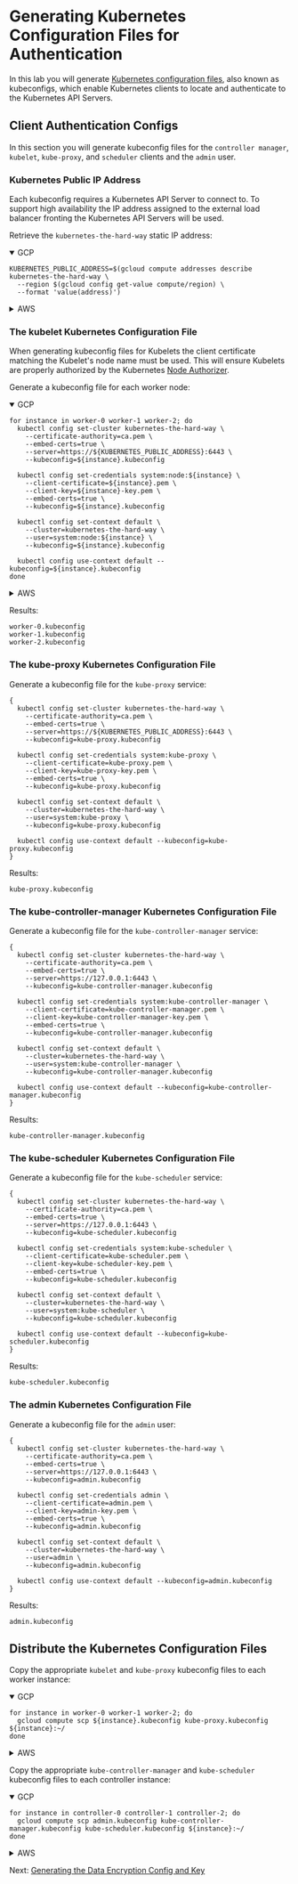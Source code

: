 # Generating Kubernetes Configuration Files for Authentication

In this lab you will generate [Kubernetes configuration files](https://kubernetes.io/docs/concepts/configuration/organize-cluster-access-kubeconfig/), also known as kubeconfigs, which enable Kubernetes clients to locate and authenticate to the Kubernetes API Servers.

## Client Authentication Configs

In this section you will generate kubeconfig files for the `controller manager`, `kubelet`, `kube-proxy`, and `scheduler` clients and the `admin` user.

### Kubernetes Public IP Address

Each kubeconfig requires a Kubernetes API Server to connect to. To support high availability the IP address assigned to the external load balancer fronting the Kubernetes API Servers will be used.

Retrieve the `kubernetes-the-hard-way` static IP address:

<details open>
<summary>GCP</summary>

```
KUBERNETES_PUBLIC_ADDRESS=$(gcloud compute addresses describe kubernetes-the-hard-way \
  --region $(gcloud config get-value compute/region) \
  --format 'value(address)')
```

</details>

<details>
<summary>AWS</summary>

```
KUBERNETES_PUBLIC_ADDRESS="$(aws elb describe-load-balancers \
  --load-balancer-name kubernetes-the-hard-way \
  --profile kubernetes-the-hard-way \
  --query 'LoadBalancerDescriptions[0].DNSName' \
  --output text)"
```

</details>

### The kubelet Kubernetes Configuration File

When generating kubeconfig files for Kubelets the client certificate matching the Kubelet's node name must be used. This will ensure Kubelets are properly authorized by the Kubernetes [Node Authorizer](https://kubernetes.io/docs/admin/authorization/node/).

Generate a kubeconfig file for each worker node:

<details open>
<summary>GCP</summary>

```
for instance in worker-0 worker-1 worker-2; do
  kubectl config set-cluster kubernetes-the-hard-way \
    --certificate-authority=ca.pem \
    --embed-certs=true \
    --server=https://${KUBERNETES_PUBLIC_ADDRESS}:6443 \
    --kubeconfig=${instance}.kubeconfig

  kubectl config set-credentials system:node:${instance} \
    --client-certificate=${instance}.pem \
    --client-key=${instance}-key.pem \
    --embed-certs=true \
    --kubeconfig=${instance}.kubeconfig

  kubectl config set-context default \
    --cluster=kubernetes-the-hard-way \
    --user=system:node:${instance} \
    --kubeconfig=${instance}.kubeconfig

  kubectl config use-context default --kubeconfig=${instance}.kubeconfig
done
```

</details>

<details>
<summary>AWS</summary>

```
for i in 0 1 2; do
  instance="worker-$i"
  hostname="ip-10-240-0-2$i"

  kubectl config set-cluster kubernetes-the-hard-way \
    --certificate-authority=ca.pem \
    --embed-certs=true \
    --server="https://$KUBERNETES_PUBLIC_ADDRESS:6443" \
    --kubeconfig="$instance.kubeconfig"

  kubectl config set-credentials "system:node:$hostname" \
    --client-certificate="$instance.pem" \
    --client-key="$instance-key.pem" \
    --embed-certs=true \
    --kubeconfig="$instance.kubeconfig"

  kubectl config set-context default \
    --cluster=kubernetes-the-hard-way \
    --user="system:node:$hostname" \
    --kubeconfig="$instance.kubeconfig"

  kubectl config use-context default \
    --kubeconfig="$instance.kubeconfig"
done
```

</details>
<p></p>

Results:

```
worker-0.kubeconfig
worker-1.kubeconfig
worker-2.kubeconfig
```

### The kube-proxy Kubernetes Configuration File

Generate a kubeconfig file for the `kube-proxy` service:

```
{
  kubectl config set-cluster kubernetes-the-hard-way \
    --certificate-authority=ca.pem \
    --embed-certs=true \
    --server=https://${KUBERNETES_PUBLIC_ADDRESS}:6443 \
    --kubeconfig=kube-proxy.kubeconfig

  kubectl config set-credentials system:kube-proxy \
    --client-certificate=kube-proxy.pem \
    --client-key=kube-proxy-key.pem \
    --embed-certs=true \
    --kubeconfig=kube-proxy.kubeconfig

  kubectl config set-context default \
    --cluster=kubernetes-the-hard-way \
    --user=system:kube-proxy \
    --kubeconfig=kube-proxy.kubeconfig

  kubectl config use-context default --kubeconfig=kube-proxy.kubeconfig
}
```

Results:

```
kube-proxy.kubeconfig
```

### The kube-controller-manager Kubernetes Configuration File

Generate a kubeconfig file for the `kube-controller-manager` service:

```
{
  kubectl config set-cluster kubernetes-the-hard-way \
    --certificate-authority=ca.pem \
    --embed-certs=true \
    --server=https://127.0.0.1:6443 \
    --kubeconfig=kube-controller-manager.kubeconfig

  kubectl config set-credentials system:kube-controller-manager \
    --client-certificate=kube-controller-manager.pem \
    --client-key=kube-controller-manager-key.pem \
    --embed-certs=true \
    --kubeconfig=kube-controller-manager.kubeconfig

  kubectl config set-context default \
    --cluster=kubernetes-the-hard-way \
    --user=system:kube-controller-manager \
    --kubeconfig=kube-controller-manager.kubeconfig

  kubectl config use-context default --kubeconfig=kube-controller-manager.kubeconfig
}
```

Results:

```
kube-controller-manager.kubeconfig
```


### The kube-scheduler Kubernetes Configuration File

Generate a kubeconfig file for the `kube-scheduler` service:

```
{
  kubectl config set-cluster kubernetes-the-hard-way \
    --certificate-authority=ca.pem \
    --embed-certs=true \
    --server=https://127.0.0.1:6443 \
    --kubeconfig=kube-scheduler.kubeconfig

  kubectl config set-credentials system:kube-scheduler \
    --client-certificate=kube-scheduler.pem \
    --client-key=kube-scheduler-key.pem \
    --embed-certs=true \
    --kubeconfig=kube-scheduler.kubeconfig

  kubectl config set-context default \
    --cluster=kubernetes-the-hard-way \
    --user=system:kube-scheduler \
    --kubeconfig=kube-scheduler.kubeconfig

  kubectl config use-context default --kubeconfig=kube-scheduler.kubeconfig
}
```

Results:

```
kube-scheduler.kubeconfig
```

### The admin Kubernetes Configuration File

Generate a kubeconfig file for the `admin` user:

```
{
  kubectl config set-cluster kubernetes-the-hard-way \
    --certificate-authority=ca.pem \
    --embed-certs=true \
    --server=https://127.0.0.1:6443 \
    --kubeconfig=admin.kubeconfig

  kubectl config set-credentials admin \
    --client-certificate=admin.pem \
    --client-key=admin-key.pem \
    --embed-certs=true \
    --kubeconfig=admin.kubeconfig

  kubectl config set-context default \
    --cluster=kubernetes-the-hard-way \
    --user=admin \
    --kubeconfig=admin.kubeconfig

  kubectl config use-context default --kubeconfig=admin.kubeconfig
}
```

Results:

```
admin.kubeconfig
```


## 

## Distribute the Kubernetes Configuration Files

Copy the appropriate `kubelet` and `kube-proxy` kubeconfig files to each worker instance:

<details open>
<summary>GCP</summary>

```
for instance in worker-0 worker-1 worker-2; do
  gcloud compute scp ${instance}.kubeconfig kube-proxy.kubeconfig ${instance}:~/
done
```

</details>

<details>
<summary>AWS</summary>

```
VPC_ID="$(aws ec2 describe-vpcs \
  --filters Name=tag-key,Values=kubernetes.io/cluster/kubernetes-the-hard-way \
  --profile kubernetes-the-hard-way \
  --query 'Vpcs[0].VpcId' \
  --output text)"

get_ip() {
  aws ec2 describe-instances \
    --filters \
      Name=vpc-id,Values="$VPC_ID" \
      Name=tag:Name,Values="$1" \
    --profile kubernetes-the-hard-way \
    --query 'Reservations[0].Instances[0].PublicIpAddress' \
    --output text
}
```
```
for instance in worker-0 worker-1 worker-2; do
  scp -i ~/.ssh/kubernetes-the-hard-way -o StrictHostKeyChecking=no \
    "$instance.kubeconfig" kube-proxy.kubeconfig "ubuntu@$(get_ip "$instance"):~/"
done
```

</details>
<p></p>

Copy the appropriate `kube-controller-manager` and `kube-scheduler` kubeconfig files to each controller instance:

<details open>
<summary>GCP</summary>

```
for instance in controller-0 controller-1 controller-2; do
  gcloud compute scp admin.kubeconfig kube-controller-manager.kubeconfig kube-scheduler.kubeconfig ${instance}:~/
done
```

</details>

<details>
<summary>AWS</summary>

```
for instance in controller-0 controller-1 controller-2; do
  scp -i ~/.ssh/kubernetes-the-hard-way -o StrictHostKeyChecking=no \
    admin.kubeconfig kube-controller-manager.kubeconfig kube-scheduler.kubeconfig \
    "ubuntu@$(get_ip "$instance"):~/"
done
```

</details>
<p></p>

Next: [Generating the Data Encryption Config and Key](06-data-encryption-keys.md)
